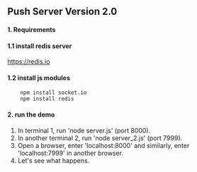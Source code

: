 ## Push Server Version 2.0

#### 1. Requirements

#### 1.1 install redis server
https://redis.io

#### 1.2 install js modules
```
    npm install socket.io
    npm install redis
```

#### 2. run the demo

1. In terminal 1, run 'node server.js' (port 8000).
2. In another terminal 2, run 'node server_2.js' (port 7999).
3. Open a browser, enter 'localhost:8000' and similarly, enter 'localhost:7999' in another browser.
4. Let's see what happens.
